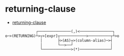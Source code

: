 # returning-clause

- [returning-clause](<https://www.sqlite.org/syntax/returning-clause.html>)

```txt
              ┌───────────────(,)<───────────────┐
o─>(RETURNING)┴>┬>[expr]┬────────────>──────────┬┴>o
                │       ├>(AS)┬>(column-alias)─>┤
                │       └──>──┘                 │
                └─────────────>(*)──────────────┘
```

